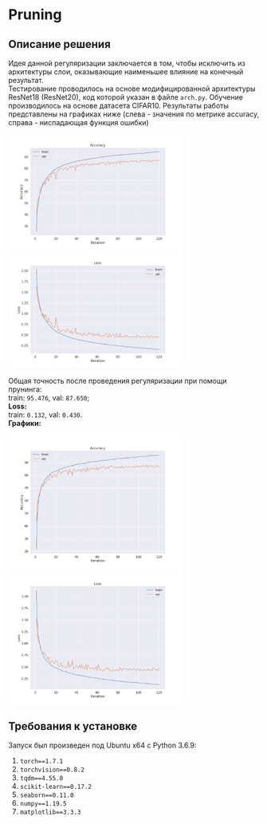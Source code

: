 # Pruning

## Описание решения

Идея данной регуляризации заключается в том, чтобы исключить из архитектуры слои, оказывающие наименьшее влияние на конечный результат.    
Тестирование проводилось на основе модифицированной архитектуры ResNet18 (ResNet20), код которой указан в файле `arch.py`. 
Обучение производилось на основе датасета CIFAR10. Результаты работы представлены на графиках ниже (слева - значения по метрике accuracy, справа - ниспадающая функция ошибки)
<p float="left">
  <img src="/accuracy.png" width="350" />
  <img src="/losses.png" width="350" />
</p>

Общая точность после проведения регуляризации при помощи прунинга:     
train: `95.476`, val: `87.650`;    
**Loss:**     
train: `0.132`, val: `0.430`.    
**Графики:**    
<p float="left">
  <img src="/accuracy_pruned.png" width="350" />
  <img src="/losses_pruned.png" width="350" />
</p>



## Требования к установке
Запуск был произведен под Ubuntu x64 c Python 3.6.9:
1. `torch==1.7.1`
2. `torchvision==0.8.2`
3. `tqdm==4.55.0`
4. `scikit-learn==0.17.2`
5. `seaborn==0.11.0`
6. `numpy==1.19.5`
7. `matplotlib==3.3.3`

